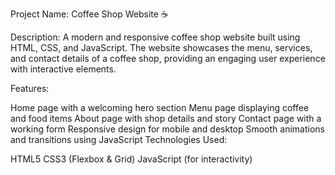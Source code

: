 Project Name: Coffee Shop Website ☕

Description:
A modern and responsive coffee shop website built using HTML, CSS, and JavaScript. The website showcases the menu, services, and contact details of a coffee shop, providing an engaging user experience with interactive elements.

Features:

Home page with a welcoming hero section
Menu page displaying coffee and food items
About page with shop details and story
Contact page with a working form
Responsive design for mobile and desktop
Smooth animations and transitions using JavaScript
Technologies Used:

HTML5
CSS3 (Flexbox & Grid)
JavaScript (for interactivity)
